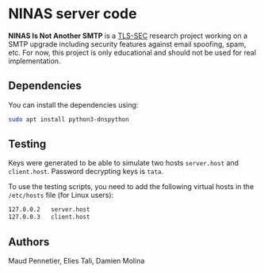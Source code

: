 # NINAS server code
__NINAS Is Not Another SMTP__ is a [TLS-SEC](https://tls-sec.github.io/) research project working on a SMTP upgrade including security features against email spoofing, spam, etc. For now, this project is only educational and should not be used for real implementation.

## Dependencies
You can install the dependencies using:
```bash
sudo apt install python3-dnspython
```

## Testing
Keys were generated to be able to simulate two hosts `server.host` and `client.host`. Password decrypting keys is `tata`.

To use the testing scripts, you need to add the following virtual hosts in the `/etc/hosts` file (for Linux users):
```bash
127.0.0.2	server.host
127.0.0.3	client.host
```

## Authors
Maud Pennetier, Elies Tali, Damien Molina
